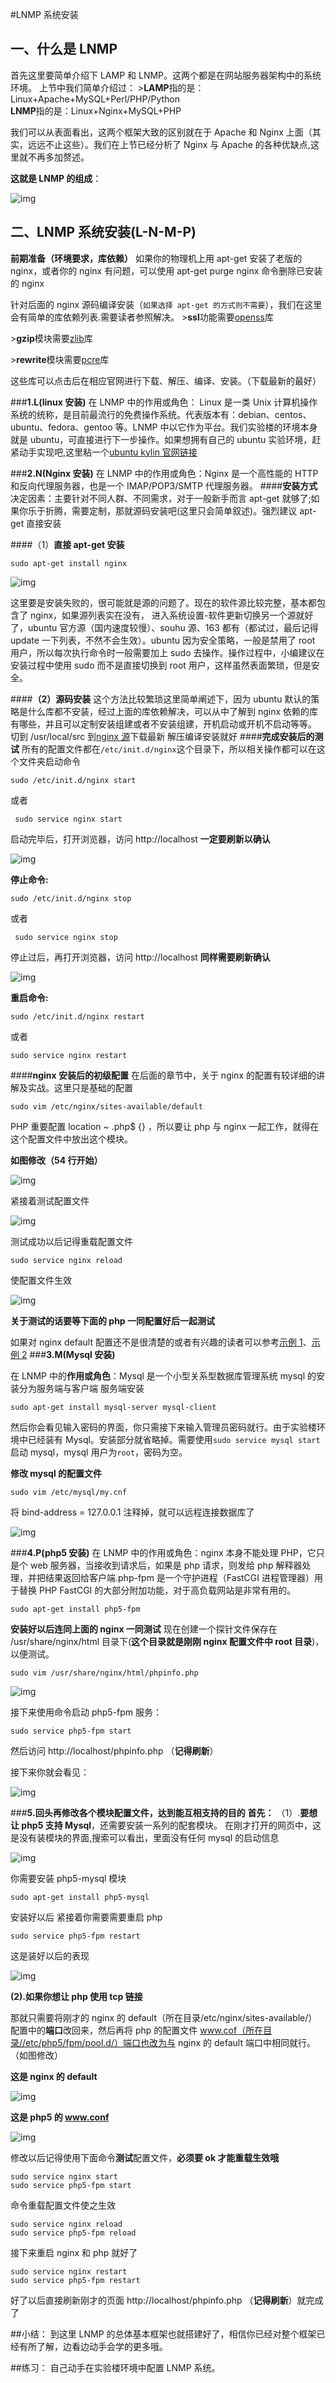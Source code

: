#LNMP 系统安装


## 一、什么是 LNMP
首先这里要简单介绍下 LAMP 和 LNMP。这两个都是在网站服务器架构中的系统环境。
上节中我们简单介绍过：
&gt;**LAMP**指的是：Linux+Apache+MySQL+Perl/PHP/Python  
**LNMP**指的是：Linux+Nginx+MySQL+PHP


我们可以从表面看出，这两个框架大致的区别就在于 Apache 和 Nginx 上面（其实，远远不止这些）。我们在上节已经分析了 Nginx 与 Apache 的各种优缺点,这里就不再多加赘述。

**这就是 LNMP 的组成**：

![img](https://dn-anything-about-doc.qbox.me/userid19824labid404time1421828735183)



## 二、LNMP 系统安装(L-N-M-P)

**前期准备（环境要求，库依赖）**
如果你的物理机上用 apt-get 安装了老版的 nginx，或者你的 nginx 有问题，可以使用 apt-get purge nginx 命令删除已安装的 nginx

针对后面的 nginx 源码编译安装（`如果选择 apt-get 的方式则不需要`），我们在这里会有简单的库依赖列表.需要读者参照解决。
&gt;**ssl**功能需要[openss](http://www.openssl.org/source/)库

&gt;**gzip**模块需要[zlib](http://zlib.net/)库

&gt;**rewrite**模块需要[pcre](ftp://ftp.csx.cam.ac.uk/pub/software/programming/pcre/)库

这些库可以点击后在相应官网进行下载、解压、编译、安装。（下载最新的最好）

###**1.L(linux 安装)**
在 LNMP 中的作用或角色：
Linux 是一类 Unix 计算机操作系统的统称，是目前最流行的免费操作系统。代表版本有：debian、centos、ubuntu、fedora、gentoo 等。LNMP 中以它作为平台。我们实验楼的环境本身就是 ubuntu，可直接进行下一步操作。如果想拥有自己的 ubuntu 实验环境，赶紧动手实现吧,这里粘一个[ubuntu kylin 官网链接](http://www.ubuntu.org.cn/index_kylin)

###**2.N(Nginx 安装)**
在 LNMP 中的作用或角色：Nginx 是一个高性能的 HTTP 和反向代理服务器，也是一个 IMAP/POP3/SMTP 代理服务器。 
####**安装方式**
决定因素：主要针对不同人群、不同需求，对于一般新手而言 apt-get 就够了;如果你乐于折腾，需要定制，那就源码安装吧(这里只会简单叙述)。强烈建议 apt-get 直接安装

####（1）**直接 apt-get 安装**
```
sudo apt-get install nginx
```
![img](https://dn-anything-about-doc.qbox.me/userid19824labid404time1421838294474)


这里要是安装失败的，很可能就是源的问题了。现在的软件源比较完整，基本都包含了 nginx，如果源列表实在没有， 进入系统设置-软件更新切换另一个源就好了，ubuntu 官方源（国内速度较慢）、souhu 源、163 都有（都试过，最后记得 update 一下列表，不然不会生效）。ubuntu 因为安全策略，一般是禁用了 root 用户，所以每次执行命令时一般需要加上 sudo 去操作。操作过程中，小编建议在安装过程中使用 sudo 而不是直接切换到 root 用户，这样虽然表面繁琐，但是安全。

####**（2）源码安装**
这个方法比较繁琐这里简单阐述下，因为 ubuntu 默认的策略是什么库都不安装，经过上面的库依赖解决，可以从中了解到 nginx 依赖的库有哪些，并且可以定制安装组建或者不安装组建，开机启动或开机不启动等等。
切到 /usr/local/src
到[nginx 源](http://nginx.org/download/)下载最新
解压编译安装就好
####**完成安装后的测试**
所有的配置文件都在``/etc/init.d/nginx``这个目录下，所以相关操作都可以在这个文件夹启动命令
```
sudo /etc/init.d/nginx start
```
或者
```
 sudo service nginx start
```
启动完毕后，打开浏览器，访问 http://localhost **一定要刷新以确认**

![img](https://dn-anything-about-doc.qbox.me/userid19824labid404time1421838347800)

**停止命令:**
```
sudo /etc/init.d/nginx stop
```
或者
```
 sudo service nginx stop
```

停止过后，再打开浏览器，访问 http://localhost **同样需要刷新确认**

![img](https://dn-anything-about-doc.qbox.me/userid19824labid404time1421838383921)

**重启命令:**
```
sudo /etc/init.d/nginx restart
```
或者
```
sudo service nginx restart
```

####**nginx 安装后的初级配置**
在后面的章节中，关于 nginx 的配置有较详细的讲解及实战。这里只是基础的配置

```
sudo vim /etc/nginx/sites-available/default
```
PHP 重要配置 location ~ .php$ {} ，所以要让 php 与 nginx 一起工作，就得在这个配置文件中放出这个模块。

**如图修改（54 行开始）**

![img](https://dn-anything-about-doc.qbox.me/userid19824labid404time1421909940221)

紧接着测试配置文件

![img](https://dn-anything-about-doc.qbox.me/userid19824labid404time1421908465302)

测试成功以后记得重载配置文件
```
sudo service nginx reload
```
使配置文件生效

![img](https://dn-anything-about-doc.qbox.me/userid19824labid404time1421910062950)

**关于测试的话要等下面的 php 一同配置好后一起测试**

如果对 nginx default 配置还不是很清楚的或者有兴趣的读者可以参考[示例 1](http://wiki.nginx.org/NginxFullExample)、[示例 2]( http://wiki.nginx.org/NginxFullExample2)
###**3.M(Mysql 安装)**

在 LNMP 中的**作用或角色**：Mysql 是一个小型关系型数据库管理系统
mysql 的安装分为服务端与客户端
服务端安装
```
sudo apt-get install mysql-server mysql-client
```
然后你会看见输入密码的界面，你只需接下来输入管理员密码就行。由于实验楼环境中已经装有 Mysql。安装部分就省略掉。需要使用`sudo service mysql start`启动 mysql，mysql 用户为`root`，密码为空。

**修改 mysql 的配置文件** 
```
sudo vim /etc/mysql/my.cnf
```
将 bind-address = 127.0.0.1 注释掉，就可以远程连接数据库了

![img](https://dn-anything-about-doc.qbox.me/userid19824labid404time1421838626190)

###**4.P(php5 安装)**
在 LNMP 中的作用或角色：nginx 本身不能处理 PHP，它只是个 web 服务器，当接收到请求后，如果是 php 请求，则发给 php 解释器处理，并把结果返回给客户端.php-fpm 是一个守护进程（FastCGI 进程管理器）用于替换 PHP FastCGI 的大部分附加功能，对于高负载网站是非常有用的。
```
sudo apt-get install php5-fpm
```
**安装好以后连同上面的 nginx 一同测试**
现在创建一个探针文件保存在 /usr/share/nginx/html 目录下(**这个目录就是刚刚 nginx 配置文件中 root 目录**)，以便测试。
```
sudo vim /usr/share/nginx/html/phpinfo.php
```
![img](https://dn-anything-about-doc.qbox.me/userid19824labid404time1421866806412)

接下来使用命令启动 php5-fpm 服务：

```
sudo service php5-fpm start
```

然后访问 http://localhost/phpinfo.php （**记得刷新**）

接下来你就会看见：

![img](https://dn-anything-about-doc.qbox.me/userid19824labid404time1421866943438)


###**5.回头再修改各个模块配置文件，达到能互相支持的目的**
**首先：**
（1）.**要想让 php5 支持 Mysql**，还需要安装一系列的配套模块。
在刚才打开的网页中，这是没有装模块的界面,搜索可以看出，里面没有任何 mysql 的启动信息

![img](https://dn-anything-about-doc.qbox.me/userid19824labid404time1421867095195)

你需要安装 php5-mysql 模块
```
sudo apt-get install php5-mysql
```
安装好以后
紧接着你需要需要重启 php
``` 
sudo service php5-fpm restart
```
这是装好以后的表现

![img](https://dn-anything-about-doc.qbox.me/userid19824labid404time1421867067387)


**(2).如果你想让 php 使用 tcp 链接**

那就只需要将刚才的 nginx 的 default（所在目录/etc/nginx/sites-available/）配置中的**端口**改回来，然后再将 php 的配置文件 www.cof（所在目录//etc/php5/fpm/pool.d/）端口也改为与 nginx 的 default 端口中相同就行。  
（如图修改）

**这是 nginx 的 default**

![img](https://dn-anything-about-doc.qbox.me/userid19824labid404time1421910847341)


**这是 php5 的 www.conf**

![img](https://dn-anything-about-doc.qbox.me/userid19824labid404time1421867311249)


修改以后记得使用下面命令**测试**配置文件，**必须要 ok 才能重载生效哦**
```
sudo service nginx start
sudo service php5-fpm start
```
命令重载配置文件使之生效
```
sudo service nginx reload
sudo service php5-fpm reload
```

接下来重启 nginx 和 php 就好了
```
sudo service nginx restart
sudo service php5-fpm restart
```
好了以后直接刷新刚才的页面 http://localhost/phpinfo.php （**记得刷新**）就完成了


##小结： 
到这里 LNMP 的总体基本框架也就搭建好了，相信你已经对整个框架已经有所了解，边看边动手会学的更多哦。

##练习：
自己动手在实验楼环境中配置 LNMP 系统。

